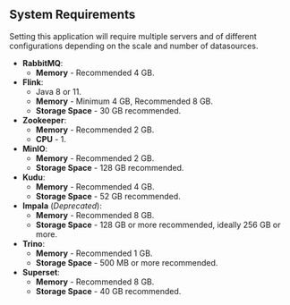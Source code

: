 ## **System Requirements**

Setting this application will require multiple servers and of different configurations depending on the scale and number of datasources.
- **RabbitMQ**:
  - **Memory** - Recommended 4 GB.
- **Flink**:
  - Java 8 or 11.
  - **Memory** - Minimum 4 GB, Recommended 8 GB.
  - **Storage Space** - 30 GB recommended.
- **Zookeeper**:
  - **Memory** - Recommended 2 GB.
  - **CPU** - 1.
- **MinIO**:
  - **Memory** - Recommended 2 GB.
  - **Storage Space** - 128 GB recommended.
- **Kudu**:
  - **Memory** - Recommended 4 GB.
  - **Storage Space** - 52 GB recommended.
- **Impala** (*Deprecated*):
  - **Memory** - Recommended 8 GB.
  - **Storage Space** - 128 GB or more recommended, ideally 256 GB or more.
- **Trino**:
  - **Memory** - Recommended 1 GB.
  - **Storage Space** - 500 MB or more recommended.
- **Superset**:
  - **Memory** - Recommended 8 GB.
  - **Storage Space** - 40 GB recommended.
